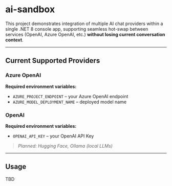 # ai-sandbox

This project demonstrates integration of multiple AI chat providers within a single .NET 8 console app, supporting seamless hot-swap between services (OpenAI, Azure OpenAI, etc.) **without losing current conversation context**.

---

## Current Supported Providers

### Azure OpenAI

**Required environment variables:**
- `AZURE_PROJECT_ENDPOINT` – your Azure OpenAI endpoint  
- `AZURE_MODEL_DEPLOYMENT_NAME` – deployed model name  

### OpenAI

**Required environment variables:**
- `OPENAI_API_KEY` – your OpenAI API Key

> *Planned: Hugging Face, Ollama (local LLMs)*

---

## Usage

TBD
